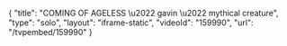 {
    "title": "COMING OF AGELESS \u2022 gavin \u2022 mythical creature",
    "type": "solo",
    "layout": "iframe-static",
    "videoId": "159990",
    "url": "\/tvpembed\/159990"
}